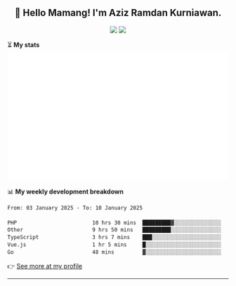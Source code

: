 <h2 align="center">👋 Hello Mamang! I'm Aziz Ramdan Kurniawan.</h2>  
<p align="center">
  <img src="https://komarev.com/ghpvc/?username=azizramdan">
  <img src="https://wakatime.com/badge/user/90056fa0-4c31-4eca-954e-2a3ac05896f9.svg">
</p>
    
⏳ **My stats**  
![](https://raw.githubusercontent.com/azizramdan/github-stats/master/generated/overview.svg#gh-dark-mode-only)

📊 **My weekly development breakdown**
<!--START_SECTION:waka-->

```txt
From: 03 January 2025 - To: 10 January 2025

PHP                        10 hrs 30 mins  █████████▓░░░░░░░░░░░░░░░   38.76 %
Other                      9 hrs 50 mins   █████████░░░░░░░░░░░░░░░░   36.29 %
TypeScript                 3 hrs 7 mins    ███░░░░░░░░░░░░░░░░░░░░░░   11.52 %
Vue.js                     1 hr 5 mins     █░░░░░░░░░░░░░░░░░░░░░░░░   04.00 %
Go                         48 mins         ▓░░░░░░░░░░░░░░░░░░░░░░░░   02.98 %
```

<!--END_SECTION:waka-->
👉 [See more at my profile](https://wakatime.com/@azizramdan)
***
